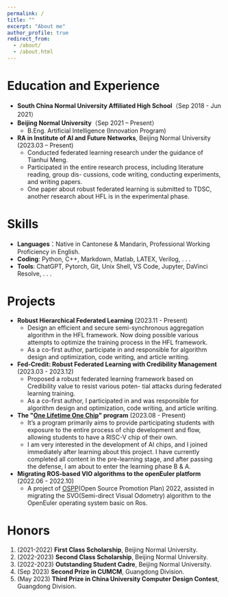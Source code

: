 ```yaml
---
permalink: /
title: ""
excerpt: "About me"
author_profile: true
redirect_from: 
  - /about/
  - /about.html
---
```


# Education and Experience

- **South China Normal University Affiliated High School**（Sep 2018 - Jun 2021）
- **Beijing Normal University**（Sep 2021 – Present）
  - B.Eng. Artificial Intelligence (Innovation Program)
- **RA in Institute of AI and Future Networks**, Beijing Normal University (2023.03 – Present)
  - Conducted federated learning research under the guidance of Tianhui Meng.
  - Participated in the entire research process, including literature reading, group dis- cussions, code writing, conducting experiments, and writing papers.
  - One paper about robust federated learning is submitted to TDSC, another research about HFL is in the experimental phase.

# Skills

- **Languages**：Native in Cantonese & Mandarin, Professional Working Proficiency in English.
- **Coding**: Python, C++, Markdown, Matlab, LATEX, Verilog, . . .
- **Tools**: ChatGPT, Pytorch, Git, Unix Shell, VS Code, Jupyter, DaVinci Resolve, . . .

# Projects

- **Robust Hierarchical Federated Learning** (2023.11 - Present)  
  - Design an efficient and secure semi-synchronous aggregation algorithm in the HFL framework. Now doing possible various attempts to optimize the training process in the HFL framework.
  - As a co-first author, participate in and responsible for algorithm design and optimization, code writing, and article writing.
- **Fed-Credit: Robust Federated Learning with Credibility Management** (2023.03 - 2023.12)  
  - Proposed a robust federated learning framework based on Credibility value to resist various poten- tial attacks during federated learning training.
  - As a co-first author, I participated in and was responsible for algorithm design and optimization, code writing, and article writing.
- **The "[One Lifetime One Chip](https://ysyx.oscc.cc/)" program**  (2023.08 - Present)
  - It’s a program primarily aims to provide participating students with exposure to the entire process of chip development and flow, allowing students to have a RISC-V chip of their own.	
  - I am very interested in the development of AI chips, and I joined immediately after learning about this project. I have currently completed all content in the pre-learning stage, and after passing the defense, I am about to enter the learning phase B & A.
- **Migrating ROS-based VIO algorithms to the openEuler platform** (2022.06 - 2022.10)  
  - A project of [OSPP](https://summer-ospp.ac.cn/ )(Open Source Promotion Plan) 2022, assisted in migrating the SVO(Semi-direct Visual Odometry) algorithm to the OpenEuler operating system basic on Ros.

# Honors

1. (2021-2022) **First Class Scholarship**, Beijing Normal University.
2. (2022-2023) **Second Class Scholarship**, Beijing Normal University.
3. (2022-2023) **Outstanding Student Cadre**, Beijing Normal University.
4. (Sep 2023) **Second Prize in CUMCM**, Guangdong Division.
5. (May 2023) **Third Prize in China University Computer Design Contest**, Guangdong Division.
